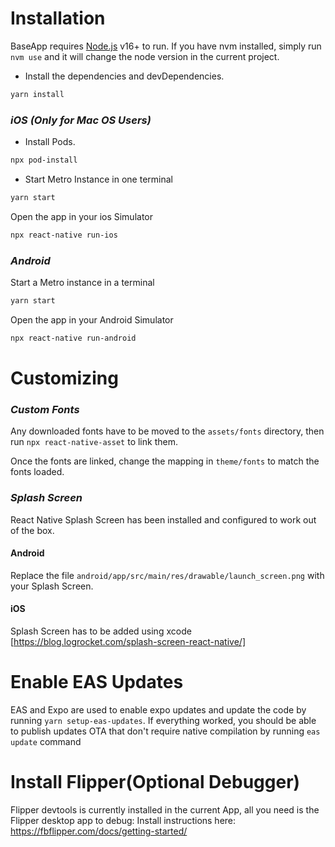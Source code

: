 # Installation

BaseApp requires [Node.js](https://nodejs.org/) v16+ to run. If you have nvm installed, simply run `nvm use` and it will change the node version in the current project.

- Install the dependencies and devDependencies.

```sh
yarn install
```

### _iOS (Only for Mac OS Users)_

- Install Pods.

```sh
npx pod-install
```

- Start Metro Instance in one terminal

```sh
yarn start
```

Open the app in your ios Simulator

```sh
npx react-native run-ios
```

### _Android_

Start a Metro instance in a terminal

```sh
yarn start
```

Open the app in your Android Simulator

```sh
npx react-native run-android
```

# Customizing

### _Custom Fonts_

Any downloaded fonts have to be moved to the `assets/fonts` directory, then run `npx react-native-asset` to link them.

Once the fonts are linked, change the mapping in `theme/fonts` to match the fonts loaded.

### _Splash Screen_

React Native Splash Screen has been installed and configured to work out of the box.

#### Android

Replace the file `android/app/src/main/res/drawable/launch_screen.png` with your Splash Screen.

#### iOS

Splash Screen has to be added using xcode [https://blog.logrocket.com/splash-screen-react-native/]

# Enable EAS Updates

EAS and Expo are used to enable expo updates and update the code by running `yarn setup-eas-updates`.
If everything worked, you should be able to publish updates OTA that don't require native compilation by running `eas update` command

# Install Flipper(Optional Debugger)

Flipper devtools is currently installed in the current App, all you need is the Flipper desktop app to debug:
Install instructions here: https://fbflipper.com/docs/getting-started/
